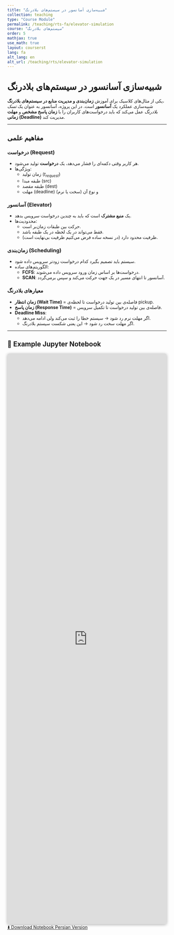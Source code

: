 ```yaml
---
title: "شبیه‌سازی آسانسور در سیستم‌های بلادرنگ"
collection: teaching
type: "Course Module"
permalink: /teaching/rts-fa/elevator-simulation
course: "سیستم‌های بلادرنگ"
order: 5
mathjax: true
use_math: true
layout: courserst
lang: fa
alt_lang: en
alt_url: /teaching/rts/elevator-simulation
---
```


# شبیه‌سازی آسانسور در سیستم‌های بلادرنگ

یکی از مثال‌های کلاسیک برای آموزش **زمان‌بندی و مدیریت منابع در سیستم‌های بلادرنگ**،  
شبیه‌سازی عملکرد یک **آسانسور** است. در این پروژه، آسانسور به عنوان یک *تسک بلادرنگ* عمل می‌کند که باید درخواست‌های کاربران را با **زمان پاسخ مشخص** و **مهلت زمانی (Deadline)** مدیریت کند.  

---

## مفاهیم علمی

### درخواست (Request)
- هر کاربر وقتی دکمه‌ای را فشار می‌دهد، یک **درخواست** تولید می‌شود.  
- ویژگی‌ها:
  - زمان تولید ($t_{request}$)  
  - طبقه مبدا (src)  
  - طبقه مقصد (dest)  
  - مهلت (deadline) و نوع آن (سخت یا نرم)  

### آسانسور (Elevator)
- یک **منبع مشترک** است که باید به چندین درخواست سرویس بدهد.  
- محدودیت‌ها:
  - حرکت بین طبقات زمان‌بر است.  
  - فقط می‌تواند در یک لحظه در یک طبقه باشد.  
  - ظرفیت محدود دارد (در نسخه ساده فرض می‌کنیم ظرفیت بی‌نهایت است).  

### زمان‌بندی (Scheduling)
- سیستم باید تصمیم بگیرد کدام درخواست زودتر سرویس داده شود.  
- الگوریتم‌های ساده:
  - **FCFS**: درخواست‌ها بر اساس زمان ورود سرویس داده می‌شوند.  
  - **SCAN**: آسانسور تا انتهای مسیر در یک جهت حرکت می‌کند و سپس برمی‌گردد.  

### معیارهای بلادرنگ
- **زمان انتظار (Wait Time)** = فاصله‌ی بین تولید درخواست تا لحظه‌ی pickup.  
- **زمان پاسخ (Response Time)** = فاصله‌ی بین تولید درخواست تا تکمیل سرویس.  
- **Deadline Miss**:
  - اگر مهلت نرم رد شود → سیستم خطا را ثبت می‌کند ولی ادامه می‌دهد.  
  - اگر مهلت سخت رد شود → این یعنی شکست سیستم بلادرنگ.  

---





<h2>📓 Example Jupyter Notebook</h2>



<div class="notebook-container">
  <iframe src="https://nbviewer.org/url/ooiiooiioo.github.io/files/elevator.ipynb"
          class="notebook-frame"></iframe>
</div
<p style="margin-top: 15px;">
  <a class="btn btn--primary" href="/files/elevator.ipynb" download>
    ⬇️ Download Notebook Persian Version
  </a>
</p>


<style>
.notebook-container {
  width: 100%;
  max-width: 1000px;   /* هم‌اندازه ستون لایوت */
  margin: auto;
}

.notebook-frame {
  width: 100%;
  height: 1800px;       /* می‌تونی تغییر بدی مثلاً 600 یا 1000 */
  border: none;
  border-radius: 6px;
  box-shadow: 0 2px 10px rgba(0,0,0,0.3);
}
</style>
